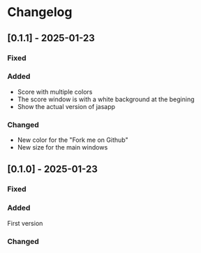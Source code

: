 # Changelog

## [0.1.1] - 2025-01-23
### Fixed

### Added
- Score with multiple colors
- The score window is with a white background at the begining
- Show the actual version of jasapp

### Changed
- New color for the "Fork me on Github"
- New size for the main windows

## [0.1.0] - 2025-01-23
### Fixed

### Added
First version

### Changed
